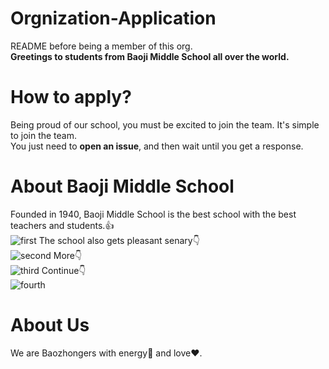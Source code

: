 # Orgnization-Application
README before being a member of this org.  
**Greetings to students from Baoji Middle School all over the world.**  

# How to apply?
Being proud of our school, you must be excited to join the team. It's simple to join the team.  
You just need to **open an issue**, and then wait until you get a response.  

# About Baoji Middle School
Founded in 1940, Baoji Middle School is the best school with the best teachers and students.👍  
![first](https://cdn-portal-img.30edu.com.cn/5a8e8097-182d-44d1-bac6-6e01dd84b6fe/20181025/FhzBmc5S5Y-ktp3Ok381hlnKvyI-.jpg)
The school also gets pleasant senary👇  
<img src="http://cdn-portal-img.30edu.com.cn/5a8e8097-182d-44d1-bac6-6e01dd84b6fe/20181025/FiNfzrn6jRvrjV-YQbR4ikHkuT40.JPG" alt="second">
More👇  
<img src="https://cdn-portal-img.30edu.com.cn/5a8e8097-182d-44d1-bac6-6e01dd84b6fe/20181025/FvlNmzXlKBqaFbebFygZloiyXNKy.jpg" alt="third"> 
Continue👇  
<img src="https://cdn-portal-img.30edu.com.cn/5a8e8097-182d-44d1-bac6-6e01dd84b6fe/20181025/FucKWmAQZpT29nAF3Bb86vbJpmd0.JPG" alt="fourth">

# About Us
We are Baozhongers with energy💪 and love❤.
